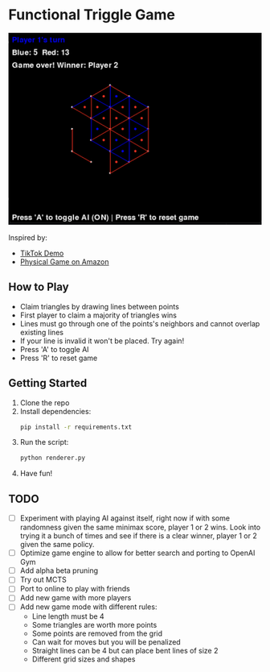 # Functional Triggle Game

![Triggle Game Screenshot](./assets/gameplay.png)

Inspired by:
- [TikTok Demo](https://www.tiktok.com/@games4two/video/7318533546954509611?lang=en)
- [Physical Game on Amazon](https://www.amazon.com/Triangle-Triggle-Rubber-Strategy-Players/dp/B0D9638ZHR)

## How to Play
* Claim triangles by drawing lines between points
* First player to claim a majority of triangles wins
* Lines must go through one of the points's neighbors and cannot overlap existing lines
* If your line is invalid it won't be placed. Try again!
* Press 'A' to toggle AI
* Press 'R' to reset game

## Getting Started
1. Clone the repo
2. Install dependencies:
   ```bash
   pip install -r requirements.txt
   ```
3. Run the script:
   ```bash
   python renderer.py
   ```
4. Have fun!

## TODO
- [ ] Experiment with playing AI against itself, right now if with some randomness given the same minimax score, player 1 or 2 wins. Look into trying it a bunch of times and see if there is a clear winner, player 1 or 2 given the same policy.
- [ ] Optimize game engine to allow for better search and porting to OpenAI Gym
- [ ] Add alpha beta pruning
- [ ] Try out MCTS
- [ ] Port to online to play with friends
- [ ] Add new game with more players
- [ ] Add new game mode with different rules:
  - Line length must be 4
  - Some triangles are worth more points
  - Some points are removed from the grid
  - Can wait for moves but you will be penalized
  - Straight lines can be 4 but can place bent lines of size 2
  - Different grid sizes and shapes
